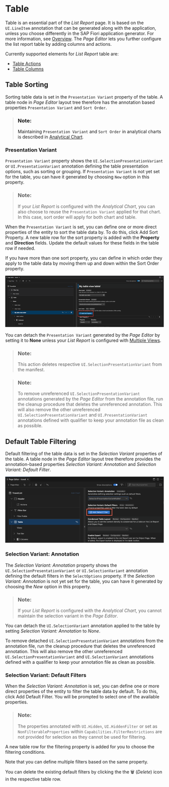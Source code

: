 <!-- loioaaff7b105f8d4ab8ba7e0b3ac1509f0a -->

<link rel="stylesheet" type="text/css" href="../css/sap-icons.css"/>

# Table

Table is an essential part of the *List Report* page. It is based on the `UI.LineItem` annotation that can be generated along with the application, unless you choose differently in the SAP Fiori application generator. For more information, see [Overview](overview-66c5b6f.md). The *Page Editor* lets you further configure the list report table by adding columns and actions.

Currently supported elements for *List Report* table are:

-   [Table Actions](table-actions-da1931b.md)
-   [Table Columns](table-columns-a80d603.md)



<a name="loioaaff7b105f8d4ab8ba7e0b3ac1509f0a__section_ow5_yyx_d5b"/>

## Table Sorting

Sorting table data is set in the `Presentation Variant` property of the table. A table node in *Page Editor* layout tree therefore has the annotation based properties `Presentation Variant` and `Sort Order`.

> ### Note:  
> Maintaining `Presentation Variant` and `Sort Order` in analytical charts is described in [Analytical Chart](analytical-chart-9c086ec.md).



### Presentation Variant

`Presentation Variant` property shows the `UI.SelectionPresentationVariant` or `UI.PresentationVariant` annotation defining the table presentation options, such as sorting or grouping. If `Presentation Variant` is not yet set for the table, you can have it generated by choosing `New` option in this property.

> ### Note:  
> If your *List Report* is configured with the *Analytical Chart*, you can also choose to reuse the `Presentation Variant` applied for that chart. In this case, sort order will apply for both chart and table.

When the `Presentation Variant` is set, you can define one or more direct properties of the entity to sort the table data by. To do this, click Add Sort Property. A new table row for the sort property is added with the **Property** and **Direction** fields. Update the default values for these fields in the table row if needed.

If you have more than one sort property, you can define in which order they apply to the table data by moving them up and down within the Sort Order property.

![Presentation Variant Table](images/Fiori_Tools_Presentation_Variant_Table_d2a0977.png)

You can detach the `Presentation Variant` generated by the *Page Editor* by setting it to **None** unless your *List Report* is configured with [Multiple Views](multiple-views-c62b82e.md).

> ### Note:  
> This action deletes respective `UI.SelectionPresentationVariant` from the manifest.

> ### Note:  
> To remove unreferenced `UI.SelectionPresentationVariant` annotations generated by the *Page Editor* from the annotation file, run the cleanup procedure that deletes the unreferenced annotation. This will also remove the other unreferenced `UI.SelectionPresentationVariant` and `UI.PresentationVariant` annotations defined with qualifier to keep your annotation file as clean as possible.



<a name="loioaaff7b105f8d4ab8ba7e0b3ac1509f0a__section_rlh_13d_d1c"/>

## Default Table Filtering

Default filtering of the table data is set in the *Selection Variant* properties of the table. A table node in the *Page Editor* layout tree therefore provides the annotation-based properties *Selection Variant: Annotation* and *Selection Variant: Default Filter*.

![Default Filter Table](images/Default_Filter_Table_4308a97.png)



### Selection Variant: Annotation

The *Selection Variant: Annotation* property shows the `UI.SelectionPresentationVariant` or `UI.SelectionVariant` annotation defining the default filters in the `SelectOptions` property. If the *Selection Variant: Annotation* is not yet set for the table, you can have it generated by choosing the *New* option in this property.

> ### Note:  
> If your *List Report* is configured with the *Analytical Chart*, you cannot maintain the selection variant in the *Page Editor*.

You can detach the `UI.SelectionVariant` annotation applied to the table by setting *Selection Variant: Annotation* to *None*.

To remove detached `UI.SelectionPresentationVariant` annotations from the annotation file, run the cleanup procedure that deletes the unreferenced annotation. This will also remove the other unreferenced `UI.SelectionPresentationVariant` and `UI.SelectionVariant` annotations defined with a qualifier to keep your annotation file as clean as possible.



### Selection Variant: Default Filters

When the *Selection Variant: Annotation* is set, you can define one or more direct properties of the entity to filter the table data by default. To do this, click Add Default Filter. You will be prompted to select one of the available properties.

> ### Note:  
> The properties annotated with `UI.Hidden`, `UI.HiddenFilter` or set as `NonFilterableProperties` within `Capabilities.FilterRestrictions` are not provided for selection as they cannot be used for filtering.

A new table row for the filtering property is added for you to choose the filtering conditions.

Note that you can define multiple filters based on the same property.

You can delete the existing default filters by clicking the the :wastebasket: \(*Delete*\) icon in the respective table row.

